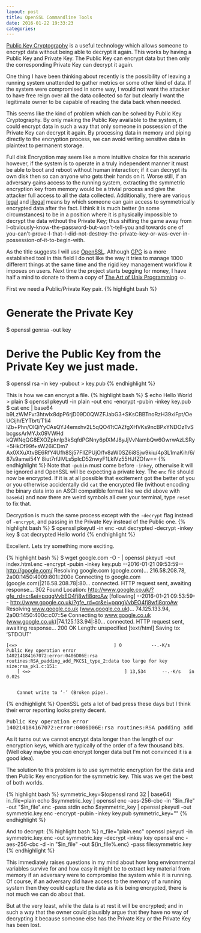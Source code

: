 ```yaml
---
layout: post
title: OpenSSL Commandline Tools
date: 2016-01-22 19:33:23
categories: 
---
```

[Public Key Cryptography](http://blogs.msdn.com/b/plankytronixx/archive/2010/10/23/crypto-primer-understanding-encryption-public-private-key-signatures-and-certificates.aspx) is a useful technology which allows someone to encrypt data without being able to decrypt it again. This works by having a Public Key and Private Key. The Public Key can encrypt data but then only the corresponding Private Key can decrypt it again.

One thing I have been thinking about recently is the possibility of leaving a running system unattended to gather metrics or some other kind of data. If the system were compromised in some way, I would not want the attacker to have free reign over all the data collected so far but clearly I want the legitimate owner to be capable of reading the data back when needed.

This seems like the kind of problem which can be solved by Public Key Cryptography. By only making the Public Key available to the system, it could encrypt data in such a way that only someone in possession of the Private Key can decrypt it again. By processing data in memory and piping directly to the encryption process, we can avoid writing sensitive data in plaintext to permanent storage.

Full disk Encryption may seem like a more intuitive choice for this scenario however, if the system is to operate in a truly independent manner it must be able to boot and reboot without human interaction; if it can decrypt its own disk then so can anyone who gets their hands on it. Worse still, if an adversary gains access to the running system, extracting the symmetric encryption key from memory would be a trivial process and give the attacker full access to all the data collected. Additionally, there are various [legal](https://en.wikipedia.org/wiki/Key_disclosure_law) and [illegal](http://xkcd.com/538/) means by which someone can gain access to symmetrically encrypted data after the fact. I think it is much better (in some circumstances) to be in a position where it is physically impossible to decrypt the data without the Private Key; thus shifting the game away from I-obviously-know-the-password-but-won't-tell-you and towards one of you-can't-prove-I-that-I-did-not-destroy-the-private-key-or-was-ever-in-possession-of-it-to-begin-with.

As the title suggests I will use [OpenSSL](https://wiki.openssl.org/index.php/Command_Line_Utilities). Although [GPG](http://gnupg.org/) is a more established tool in this field I do not like the way it tries to manage 1000 different things at the same time and the rigid key management workflow it imposes on users. Next time the project starts begging for money, I have half a mind to donate to them a copy of [The Art of Unix Programming](https://en.wikipedia.org/wiki/The_Art_of_Unix_Programming) ☺.

First we need a Public/Private Key pair.
{% highlight bash %}
# Generate the Private Key
$ openssl genrsa -out key
# Derive the Public Key from the Private Key we just made.
$ openssl rsa -in key -pubout > key.pub
{% endhighlight %}

This is how we can encrypt a file.
{% highlight bash %}
$ echo Hello World > plain
$ openssl pkeyutl -in plain -out enc -encrypt -pubin -inkey key.pub
$ cat enc  | base64 
b9LzWMFvr3htwlx8dpP6rjD09D0QWZFJabG3+SKsCBBTnoRzH39xiFpt/OeUCijh/EYTbrt/T1i4
lZb+Phn/OlQiYyCAsQYJ4emxhv2L5qQO41tCAZfgXHVKs9ncBPxYNDOzTvSbcgssArMYJx09VWHd
kQWNqQG8EXOZpknlp3kSqfdPGNny6pIXMJ8yJjVvNambQw6OwrwAzLSRy+5HkOf99f+sW26iCDm7
Ax0XXuXtvBE6RfY4Ufh8Sj57FllZPUjO/fv8aW0SZ6i8Sjw9kiu/4p3L1maKih/6/87s9amei54Y
8iut7rfJlVLs5pIcD52nwyF1LkIVz55HJfZOfw==
{% endhighlight %}
Note that `-pubin` must come before `-inkey`, otherwise it will be ignored and
OpenSSL will be expecting a private key. The `enc` file should now be encrypted. If it is at all possible that excitement got the better of you or you otherwise accidentally did `cat` the encrypted file (without encoding the binary data into an ASCII compatible format like we did above with `base64`) and now there are weird symbols all over your terminal, type `reset` to fix that.

Decryption is much the same process except with the `-decrypt` flag instead of `-encrypt`, and passing in the Private Key instead of the Public one.
{% highlight bash %}
$ openssl pkeyutl -in enc -out decrypted -decrypt -inkey key
$ cat decrypted
Hello world
{% endhighlight %}

Excellent. Lets try something more exciting.

{% highlight bash %}
$ wget google.com -O - | openssl pkeyutl -out index.html.enc -encrypt -pubin -inkey key.pub
--2016-01-21 09:53:59--  http://google.com/
Resolving google.com (google.com)... 216.58.208.78, 2a00:1450:4009:801::200e
Connecting to google.com (google.com)|216.58.208.78|:80... connected.
HTTP request sent, awaiting response... 302 Found
Location: http://www.google.co.uk/?gfe_rd=cr&ei=pqqgVvbEO4fj8wfi8qroAw [following]
--2016-01-21 09:53:59--  http://www.google.co.uk/?gfe_rd=cr&ei=pqqgVvbEO4fj8wfi8qroAw
Resolving www.google.co.uk (www.google.co.uk)... 74.125.133.94, 2a00:1450:400c:c07::5e
Connecting to www.google.co.uk (www.google.co.uk)|74.125.133.94|:80... connected.
HTTP request sent, awaiting response... 200 OK
Length: unspecified [text/html]
Saving to: ‘STDOUT’

    [<=>                                    ] 0           --.-K/s              Public Key operation error
    140214184167072:error:0406D06E:rsa routines:RSA_padding_add_PKCS1_type_2:data too large for key size:rsa_pk1.c:151:
        [ <=>                                   ] 13,534      --.-K/s   in 0.02s


        Cannot write to ‘-’ (Broken pipe).
{% endhighlight %}
OpenSSL gets a lot of bad press these days but I think their error reporting looks pretty decent.

<pre>
Public Key operation error
140214184167072:error:0406D06E:rsa routines:RSA_padding_add_PKCS1_type_2:data too large for key size:rsa_pk1.c:151:
</pre>
As it turns out we cannot encrypt data longer than the length of our encryption keys, which are typically of the order of a few thousand bits. (Well okay maybe you *can* encrypt longer data but I'm not convinced it is a good idea).

The solution to this problem is to use symmetric encryption for the data and then Public Key encryption for the symmetric key. This was we get the best of both worlds.

{% highlight bash %}
symmetric_key=$(openssl rand 32 | base64)
in_file=plain
echo $symmetric_key | openssl enc -aes-256-cbc -in "$in_file" -out "$in_file".enc -pass stdin
echo $symmetric_key | openssl pkeyutl -out symmetric.key.enc -encrypt -pubin -inkey key.pub
symmetric_key=""
{% endhighlight %}

And to decrypt:
{% highlight bash %}
n_file="plain.enc"
openssl pkeyutl -in symmetric.key.enc -out symmetric.key -decrypt -inkey key
openssl enc -aes-256-cbc -d -in "$in_file" -out ${in_file%.enc} -pass file:symmetric.key
{% endhighlight %}

This immediately raises questions in my mind about how long environmental variables survive for and how easy it might be to extract key material from memory if an adversary were to compromise the system while it is running. Of course, if an adversary did have access to the memory of a running system then they could capture the data as it is being encrypted, there is not much we can do about that.

But at the very least, while the data is at rest it will be encrypted; and in such a way that the owner could plausibly argue that they have no way of decrypting it because someone else has the Private Key or the Private Key has been lost.
